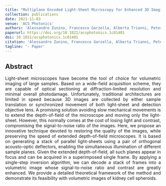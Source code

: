 ```yaml
---
title: "Multiplane Encoded Light-Sheet Microscopy for Enhanced 3D Imaging"
collection: publications
date: 2021-11-03
venue: 'ACS Photonics'
authors: 'Alessandro Zunino, Francesco Garzella, Alberta Trianni, Peter Saggau, Paolo Bianchini, Alberto Diaspro, Martí Duocastella'
paperurl: https://doi.org/10.1021/acsphotonics.1c01401
doi: 10.1021/acsphotonics.1c01401
citation: 'Alessandro Zunino, Francesco Garzella, Alberta Trianni, Peter Saggau, Paolo Bianchini, Alberto Diaspro, and Martí Duocastella. “Multiplane Encoded Light-Sheet Microscopy for Enhanced 3D Imaging”. ACS Photonics 8.11 (2021), pp. 3385–3393'
tagline: '- Paper'
---
```


<h2> Abstract </h2>
<p align= "justify">
Light-sheet microscopes have become the tool of choice for volumetric imaging of large samples. Based on a wide-field acquisition scheme, they are capable of optical sectioning at diffraction-limited resolution and minimal overall photodamage. Unfortunately, traditional architectures are limited in speed because 3D images are collected by either sample translation or synchronized movement of both light-sheet and detection objective lens. A promising solution avoiding slow mechanical movements is to extend the depth-of-field of the microscope and moving only the light-sheet. However, this normally comes at the cost of losing light and contrast, compromising the signal-to-noise ratio of the images. Here, we propose an innovative technique devoted to restoring the quality of the images, while preserving the speed of extended depth-of-field microscopes. It is based on generating a stack of parallel light-sheets using a pair of orthogonal acousto-optic deflectors, enabling the simultaneous illumination of different sample planes. Given the extended depth-of-field, all such planes appear in focus and can be acquired in a superimposed single frame. By applying a single-step inversion algorithm, we can decode a stack of frames into a volumetric image whose signal-to-noise ratio and contrast are greatly enhanced. We provide a detailed theoretical framework of the method and demonstrate its feasibility with volumetric images of kidney cell spheroids.
